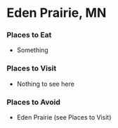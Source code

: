 # Eden Prairie, MN

### Places to Eat
- Something

### Places to Visit
- Nothing to see here

### Places to Avoid
- Eden Prairie (see Places to Visit)
